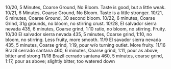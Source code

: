 10/20, 5 Minutes, Coarse Ground, No Bloom. Taste is good, but a little weak.
10/21, 6 Minutes, Coarse Ground, No Bloom. Taste is a little stronger.
10/21, 6 minutes, Coarse Ground, 30 second bloom. 
10/22, 6 minutes, Coarse Grind, 31g grounds, no bloom, no stirring crust.
10/28, El salvador sierra nevada 435, 6 minutes, Coarse grind, 1:10 ratio, no bloom, no stirring. Fruity.
10/30 El salvador sierra nevada 435, 5 minutes, Coarse grind, 1:10, no bloom, no stirring. Less fruity, more smooth.
11/9 El savador sierra nevada 435, 5 minutes, Coarse grind, 1:19, pour w/o turning outlet. More fruity.
11/16 Brazil cerrado santana 460, 6 minutes, Coarse grind, 1:11, pour as above; bitter and strong
11/18 Brazil cerrado santana 460, 5 minutes, coarse grind, 1:17, pour as above; slightly bitter, too watered down
